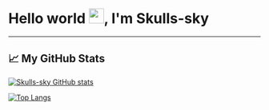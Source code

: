 # Hello world <img src="https://raw.githubusercontent.com/MartinHeinz/MartinHeinz/master/wave.gif" width="30px">, I'm Skulls-sky

<!--
**Skulls-sky/Skulito** is a ✨ _special_ ✨ repository because its `README.md` (this file) appears on your GitHub profile.
Here are some ideas to get you started:
- 🔭 I’m currently working on ...
- 🌱 I’m currently learning ...
- 👯 I’m looking to collaborate on ...
- 🤔 I’m looking for help with ...
- 💬 Ask me about ...
- 📫 How to reach me: ...
- 😄 Pronouns: ...
- ⚡ Fun fact: ...
-->

---
## &#x1f4c8; My GitHub Stats

[![Skulls-sky GitHub stats](https://github-readme-stats.vercel.app/api?username=Skulls-sky&show_icons=true&theme=github_dark)](https://github.com/anuraghazra/github-readme-stats)

[![Top Langs](https://github-readme-stats.vercel.app/api/top-langs/?username=Skulls-sky&layout=compact&show_icons=true&theme=github_dark)](https://github.com/anuraghazra/github-readme-stats)
